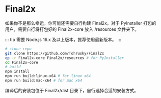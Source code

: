 # Final2x
如果你不是那么幸运，你可能还需要自行构建 Final2x。对于 PyInstaller 打包的用户，需要自行将打包好的 Final2x-core 放入 /resources 文件夹下。

::: tip
需要 Node.js 16.x 及以上版本，推荐使用最新版本。
:::

```bash
# clone repo
git clone https://github.com/Tohrusky/Final2x
cp -r Final2x-core Final2x/resources # for PyInstaller
cd Final2x-core
# build
npm install
npm run build:linux-x64 # for linux x64
npm run build:mac-x64 # for mac x64
```
编译后的安装包位于 Final2x/dist 目录下，自行选择合适的安装方式。